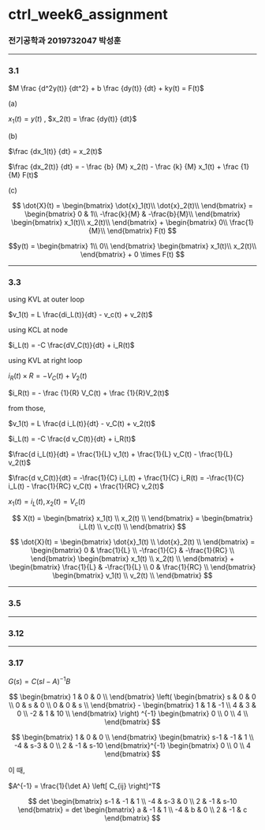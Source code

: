 # ctrl_week6_assignment

### 전기공학과 2019732047 박성훈
---
### 3.1

$M \frac {d^2y(t)} {dt^2} + b \frac {dy(t)} {dt} + ky(t) = F(t)$

(a)

$x_1(t) = y(t)$ , $x_2(t) = \frac {dy(t)} {dt}$

(b)

$\frac {dx_1(t)} {dt} = x_2(t)$

$\frac {dx_2(t)} {dt} = - \frac {b} {M} x_2(t) - \frac {k} {M} x_1(t) + \frac {1} {M} F(t)$

(c)

$$
\dot{X}(t) =
\begin{bmatrix}
\dot{x}_1(t)\\
\dot{x}_2(t)\\
\end{bmatrix} =
\begin{bmatrix}
0 & 1\\
-\frac{k}{M} & -\frac{b}{M}\\
\end{bmatrix}
\begin{bmatrix}
x_1(t)\\
x_2(t)\\
\end{bmatrix} +
\begin{bmatrix}
0\\
\frac{1}{M}\\
\end{bmatrix} F(t)
$$

$$y(t) = 
\begin{bmatrix}
1\\
0\\
\end{bmatrix}
\begin{bmatrix}
x_1(t)\\
x_2(t)\\
\end{bmatrix} +
0 \times F(t)
$$

---

### 3.3

using KVL at outer loop

$v_1(t) = L \frac{di_L(t)}{dt} - v_c(t) + v_2(t)$

using KCL at node

$i_L(t) = -C \frac{dV_C(t)}{dt} + i_R(t)$

using KVL at right loop

$i_R(t) \times R = -V_C(t) + V_2(t)$

$i_R(t) = - \frac {1}{R} V_C(t) + \frac {1}{R}V_2(t)$


from those,

$v_1(t) = L \frac{d i_L(t)}{dt} - v_C(t) + v_2(t)$

$i_L(t) = -C \frac{d v_C(t)}{dt} + i_R(t)$

$\frac{d i_L(t)}{dt} = \frac{1}{L} v_1(t) + \frac{1}{L} v_C(t) - \frac{1}{L} v_2(t)$

$\frac{d v_C(t)}{dt} = -\frac{1}{C} i_L(t) + \frac{1}{C} i_R(t) = -\frac{1}{C} i_L(t) - \frac{1}{RC} v_C(t) + \frac{1}{RC} v_2(t)$


$x_1(t) = i_L(t), x_2(t) = V_c(t)$

$$
X(t) = 
\begin{bmatrix}
x_1(t) \\
x_2(t) \\
\end{bmatrix} =
\begin{bmatrix}
i_L(t) \\
v_c(t) \\
\end{bmatrix}
$$

$$
\dot{X}(t) =
\begin{bmatrix}
\dot{x}_1(t) \\
\dot{x}_2(t) \\
\end{bmatrix} =
\begin{bmatrix}
0 & \frac{1}{L} \\
-\frac{1}{C} & -\frac{1}{RC} \\
\end{bmatrix}
\begin{bmatrix}
x_1(t) \\
x_2(t) \\
\end{bmatrix} +
\begin{bmatrix}
\frac{1}{L} & -\frac{1}{L} \\
0 & \frac{1}{RC} \\
\end{bmatrix}
\begin{bmatrix}
v_1(t) \\
v_2(t) \\
\end{bmatrix}
$$

---
### 3.5


---
### 3.12

---
### 3.17

$G(s) = C(sI-A)^{-1}B$

$$
\begin{bmatrix}
1 & 0 & 0 \\
\end{bmatrix}
\left(
\begin{bmatrix}
s & 0 & 0 \\
0 & s & 0 \\
0 & 0 & s \\
\end{bmatrix} -
\begin{bmatrix}
1 & 1 & -1 \\
4 & 3 & 0 \\
-2 & 1 & 10 \\
\end{bmatrix} 
\right) ^{-1}
\begin{bmatrix}
0 \\
0 \\
4 \\
\end{bmatrix}
$$

$$
\begin{bmatrix}
1 & 0 & 0 \\
\end{bmatrix}
\begin{bmatrix}
s-1 & -1 & 1 \\
-4 & s-3 & 0 \\
2 & -1 & s-10
\end{bmatrix}^{-1}
\begin{bmatrix}
0 \\
0 \\
4
\end{bmatrix}
$$


이 때, 

$A^{-1} = \frac{1}{\det A} \left[ C_{ij} \right]^T$

$$
det
\begin{bmatrix}
s-1 & -1 & 1 \\
-4 & s-3 & 0 \\
2 & -1 & s-10
\end{bmatrix} =
det
\begin{bmatrix}
a & -1 & 1 \\
-4 & b & 0 \\
2 & -1 & c
\end{bmatrix}
$$
